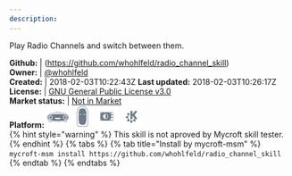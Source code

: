 ```yaml
---
description: 
---
```

Play Radio Channels and switch between them.

**Github:** | (https://github.com/whohlfeld/radio_channel_skill)  
**Owner:** | [@whohlfeld](https://github.com/whohlfeld)  
**Created:** | 2018-02-03T10:22:43Z  **Last updated:** 2018-02-03T10:26:17Z  
**License:** | [GNU General Public License v3.0](https://api.github.com/licenses/gpl-3.0)  
**Market status:** | [Not in Market](https://market.mycroft.ai/skill/)  
**Platform:**   ![](.gitbook/assets/mark-1-icon.png)  ![](.gitbook/assets/mark-2-icon.png)  ![](.gitbook/assets/picroft-icon.png)  ![](.gitbook/assets/kde.png)   
{% hint style="warning" %}
This skill is not aproved by Mycroft skill tester.
{% endhint %}
  {% tabs %}
{% tab title="Install by mycroft-msm" %}
``` mycroft-msm install https://github.com/whohlfeld/radio_channel_skill```
{% endtab %}
  {% endtabs %}
  